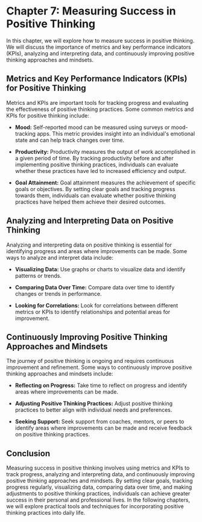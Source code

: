 Chapter 7: Measuring Success in Positive Thinking
=================================================

In this chapter, we will explore how to measure success in positive thinking. We will discuss the importance of metrics and key performance indicators (KPIs), analyzing and interpreting data, and continuously improving positive thinking approaches and mindsets.

Metrics and Key Performance Indicators (KPIs) for Positive Thinking
-------------------------------------------------------------------

Metrics and KPIs are important tools for tracking progress and evaluating the effectiveness of positive thinking practices. Some common metrics and KPIs for positive thinking include:

* **Mood:** Self-reported mood can be measured using surveys or mood-tracking apps. This metric provides insight into an individual's emotional state and can help track changes over time.

* **Productivity:** Productivity measures the output of work accomplished in a given period of time. By tracking productivity before and after implementing positive thinking practices, individuals can evaluate whether these practices have led to increased efficiency and output.

* **Goal Attainment:** Goal attainment measures the achievement of specific goals or objectives. By setting clear goals and tracking progress towards them, individuals can evaluate whether positive thinking practices have helped them achieve their desired outcomes.

Analyzing and Interpreting Data on Positive Thinking
----------------------------------------------------

Analyzing and interpreting data on positive thinking is essential for identifying progress and areas where improvements can be made. Some ways to analyze and interpret data include:

* **Visualizing Data:** Use graphs or charts to visualize data and identify patterns or trends.

* **Comparing Data Over Time:** Compare data over time to identify changes or trends in performance.

* **Looking for Correlations:** Look for correlations between different metrics or KPIs to identify relationships and potential areas for improvement.

Continuously Improving Positive Thinking Approaches and Mindsets
----------------------------------------------------------------

The journey of positive thinking is ongoing and requires continuous improvement and refinement. Some ways to continuously improve positive thinking approaches and mindsets include:

* **Reflecting on Progress:** Take time to reflect on progress and identify areas where improvements can be made.

* **Adjusting Positive Thinking Practices:** Adjust positive thinking practices to better align with individual needs and preferences.

* **Seeking Support:** Seek support from coaches, mentors, or peers to identify areas where improvements can be made and receive feedback on positive thinking practices.

Conclusion
----------

Measuring success in positive thinking involves using metrics and KPIs to track progress, analyzing and interpreting data, and continuously improving positive thinking approaches and mindsets. By setting clear goals, tracking progress regularly, visualizing data, comparing data over time, and making adjustments to positive thinking practices, individuals can achieve greater success in their personal and professional lives. In the following chapters, we will explore practical tools and techniques for incorporating positive thinking practices into daily life.
